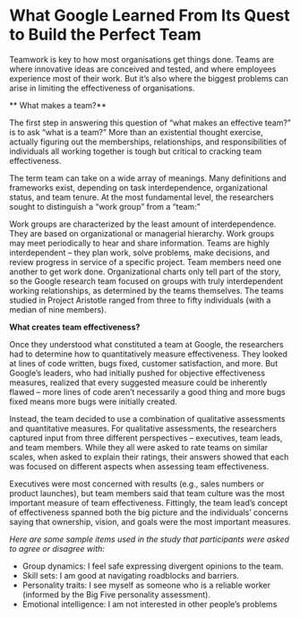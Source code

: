 # What Google Learned From Its Quest to Build the Perfect Team

Teamwork is key to how most organisations get things done. Teams are where innovative ideas are conceived and tested, and where employees experience most of their work. But it’s also where the biggest problems can arise in limiting the effectiveness of organisations.

** What makes a team?**

The first step in answering this question of “what makes an effective team?” is to ask “what is a team?” More than an existential thought exercise, actually figuring out the memberships, relationships, and responsibilities of individuals all working together is tough but critical to cracking team effectiveness.

The term team can take on a wide array of meanings. Many definitions and frameworks exist, depending on task interdependence, organizational status, and team tenure. At the most fundamental level, the researchers sought to distinguish a “work group” from a “team:”

Work groups are characterized by the least amount of interdependence. They are based on organizational or managerial hierarchy. Work groups may meet periodically to hear and share information.
Teams are highly interdependent – they plan work, solve problems, make decisions, and review progress in service of a specific project. Team members need one another to get work done.
Organizational charts only tell part of the story, so the Google research team focused on groups with truly interdependent working relationships, as determined by the teams themselves. The teams studied in Project Aristotle ranged from three to fifty individuals (with a median of nine members).

**What creates team effectiveness?**

Once they understood what constituted a team at Google, the researchers had to determine how to quantitatively measure effectiveness. They looked at lines of code written, bugs fixed, customer satisfaction, and more. But Google’s leaders, who had initially pushed for objective effectiveness measures, realized that every suggested measure could be inherently flawed – more lines of code aren’t necessarily a good thing and more bugs fixed means more bugs were initially created.

Instead, the team decided to use a combination of qualitative assessments and quantitative measures. For qualitative assessments, the researchers captured input from three different perspectives – executives, team leads, and team members. While they all were asked to rate teams on similar scales, when asked to explain their ratings, their answers showed that each was focused on different aspects when assessing team effectiveness.

Executives were most concerned with results (e.g., sales numbers or product launches), but team members said that team culture was the most important measure of team effectiveness. Fittingly, the team lead’s concept of effectiveness spanned both the big picture and the individuals’ concerns saying that ownership, vision, and goals were the most important measures.


*Here are some sample items used in the study that participants were asked to agree or disagree with:*

* Group dynamics: I feel safe expressing divergent opinions to the team.
* Skill sets: I am good at navigating roadblocks and barriers.
* Personality traits: I see myself as someone who is a reliable worker (informed by the Big Five personality assessment).
* Emotional intelligence: I am not interested in other people’s problems
